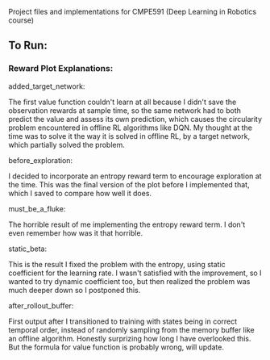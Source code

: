 Project files and implementations for CMPE591 (Deep Learning in Robotics course)

## To Run:














### Reward Plot Explanations: 
added_target_network: 

The first value function couldn't learn at all because I didn't save the observation rewards at sample time, so the same network had to both predict the value and assess its own prediction, which causes the circularity problem encountered in offline RL algorithms like DQN. My thought at the time was to solve it the way it is solved in offline RL, by a target network, which partially solved the problem.


before_exploration:

I decided to incorporate an entropy reward term to encourage exploration at the time. This was the final version of the plot before I implemented that, which I saved to compare how well it does.

must_be_a_fluke:

The horrible result of me implementing the entropy reward term. I don't even remember how was it that horrible.

static_beta:

This is the result I fixed the problem with the entropy, using static coefficient for the learning rate. I wasn't satisfied with the improvement, so I wanted to try dynamic coefficient too, but then realized the problem was much deeper down so I postponed this.

after_rollout_buffer:

First output after I transitioned to training with states being in correct temporal order, instead of randomly sampling from the memory buffer like an offline algorithm. Honestly surprizing how long I have overlooked this. But the formula for value function is probably wrong, will update.
    